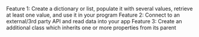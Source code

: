 Feature 1: Create a dictionary or list, populate it with several values, retrieve at least one value, and use it in your program
Feature 2: Connect to an external/3rd party API and read data into your app
Feature 3: Create an additional class which inherits one or more properties from its parent
